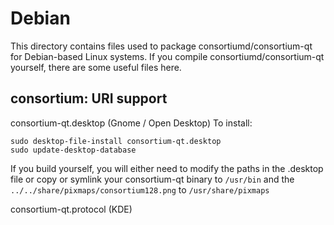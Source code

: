 
Debian
====================
This directory contains files used to package consortiumd/consortium-qt
for Debian-based Linux systems. If you compile consortiumd/consortium-qt yourself, there are some useful files here.

## consortium: URI support ##


consortium-qt.desktop  (Gnome / Open Desktop)
To install:

	sudo desktop-file-install consortium-qt.desktop
	sudo update-desktop-database

If you build yourself, you will either need to modify the paths in
the .desktop file or copy or symlink your consortium-qt binary to `/usr/bin`
and the `../../share/pixmaps/consortium128.png` to `/usr/share/pixmaps`

consortium-qt.protocol (KDE)

